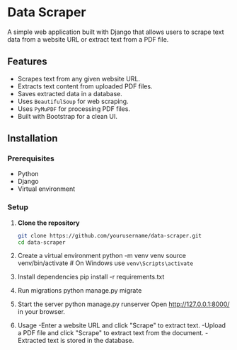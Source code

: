 # Data Scraper

A simple web application built with Django that allows users to scrape text data from a website URL or extract text from a PDF file.

## Features
- Scrapes text from any given website URL.
- Extracts text content from uploaded PDF files.
- Saves extracted data in a database.
- Uses `BeautifulSoup` for web scraping.
- Uses `PyMuPDF` for processing PDF files.
- Built with Bootstrap for a clean UI.

## Installation

### Prerequisites
- Python 
- Django 
- Virtual environment 

### Setup

1. **Clone the repository**
   ```sh
   git clone https://github.com/yourusername/data-scraper.git
   cd data-scraper
   
2. Create a virtual environment
python -m venv venv
source venv/bin/activate  # On Windows use `venv\Scripts\activate`

3. Install dependencies
pip install -r requirements.txt

4. Run migrations
python manage.py migrate 

5. Start the server
python manage.py runserver
Open http://127.0.0.1:8000/ in your browser. 

6. Usage
-Enter a website URL and click "Scrape" to extract text.
-Upload a PDF file and click "Scrape" to extract text from the document.
-Extracted text is stored in the database.